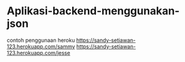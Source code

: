 # Aplikasi-backend-menggunakan-json
contoh penggunaan heroku https://sandy-setiawan-123.herokuapp.com/sammy
https://sandy-setiawan-123.herokuapp.com/jesse

